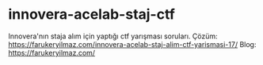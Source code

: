# innovera-acelab-staj-ctf
Innovera'nın staja alım için yaptığı ctf yarışması soruları. 
Çözüm: https://farukeryilmaz.com/innovera-acelab-staj-alim-ctf-yarismasi-17/
Blog: https://farukeryilmaz.com/
